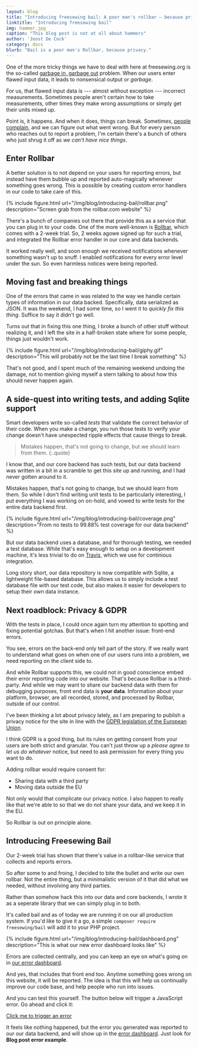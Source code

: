 ```yaml
---
layout: blog
title: "Introducing freesewing bail: A poor man's rollbar — because privacy"
linktitle: "Introducing freesewing bail"
img: hammer.jpg
caption: "This blog post is not at all about hammers"
author: 'Joost De Cock'
category: docs
blurb: "Bail is a poor man's Rollbar, because privacy."
---
```

One of the more tricky things we have to deal with here at freesewing.org is the so-called 
[garbage in, garbage out](https://en.wikipedia.org/wiki/Garbage_in,_garbage_out) problem. 
When our users enter flawed input data, it leads to nonsensical output or *garbage*.

For us, that flawed input data is --- almost without exception --- incorrect measurements. 
Sometimes people aren't certain how to take measurements, 
other times they make wrong assumptions or simply get their units mixed up.

Point is, it happens. And when it does, things can break. 
Sometimes, 
[people](https://github.com/freesewing/site/issues/246) 
[complain](https://github.com/freesewing/site/issues/194), 
and we can figure out what went wrong. 
But for every person who reaches out to report a problem, 
I'm certain there's a bunch of others who just shrug it off as *we can't have nice things*. 

## Enter Rollbar

A better solution is to not depend on your users for reporting errors, 
but instead have them bubble up and reported auto-magically whenever something goes wrong. 
This is possible by creating custom error handlers in our code to take care of this.

{% include figure.html 
    url="/img/blog/introducing-bail/rollbar.png" 
    description="Screen grab from the rollbar.com website" 
%}

There's a bunch of companies out there that provide this as a service 
that you can plug in to your code. One of the more well-known is 
[Rollbar](https://rollbar.com/), which comes with a 2-week trial. 
So, 2 weeks agowe signed up for such a trial, 
and integrated the Rollbar error handler in our core and data backends.

It worked really well, and soon enough we received notifications whenever something 
wasn't up to snuff. I enabled notifications for every error level under the sun. 
So even harmless notices were being reported.

## Moving fast and breaking things

One of the errors that came in was related to the way we handle certain types of 
information in our data backed. Specifically, data serialized as JSON. 
It was the weekend, I had some time, so I went it to *quickly fix this thing*. 
Suffice to say it didn't go well.

Turns out that in fixing this one thing, I broke a bunch of other stuff without realizing it, 
and I left the site in a half-broken state where for some people, things just wouldn't work.

{% include figure.html 
    url="/img/blog/introducing-bail/giphy.gif" 
    description="This will probably not be the last time I break something" 
%}

That's not good, and I spent much of the remaining weekend undoing the damage, 
not to mention giving myself a stern talking to about how this should never happen again.

## A side-quest into writing tests, and adding Sqlite support

Smart developers write so-called *tests* that validate the correct behavior of their code. 
When you make a change, you run those tests to verify your change doesn't have 
unexpected ripple effects that cause things to break.

> Mistakes happen, that's not going to change, but we should learn from them.
{:.quote}

I know that, and our core backend has such tests, but our data backend was written 
in a bit in a scramble to get this site up and running, and I had never gotten around to it.

Mistakes happen, that's not going to change, but we should learn from them.
So while I don't find writing unit tests to be particularly interesting, 
I put everything I was working on on-hold, and vowed to write tests for the entire data backend first.

{% include figure.html 
    url="/img/blog/introducing-bail/coverage.png" 
    description="From no tests to 99.88% test coverage for our data backend" 
%}

But our data backend uses a database, and for thorough testing, we needed a test database.
While that's easy enough to setup on a development machine, it's less trivial to do on 
[Travis](https://travis-ci.org/), which we use for continious integration.

Long story short, our data repository is now compatible with Sqlite, a lightweight file-based database.
This allows us to simply include a test database file with our test code, but also makes it easier for
developers to setup their own data instance.

## Next roadblock: Privacy & GDPR

With the tests in place, I could once again turn my attention to spotting and fixing potential gotchas. 
But that's when I hit another issue: front-end errors.

You see, errors on the back-end only tell part of the story. 
If we really want to understand what goes on when one of our users runs into a problem, 
we need reporting on the client side to. 

And while Rollbar supports this, we could not in good conscience embed their error reporting code into our website. 
That's because Rollbar is a third-party. 
And while we may want to share our backend data with them for debugging purposes, 
front end data is **your data**. 
Information about your platform, browser, are all recorded, stored, and processed by Rollbar, outside of our control.

I've been thinking a lot about privacy lately, as I am preparing to publish a privacy notice for the site 
in line with the 
[GDPR legislation of the European Union](https://en.wikipedia.org/wiki/General_Data_Protection_Regulation). 

I think GDPR is a good thing, but its rules on getting consent from your users are both strict and granular.
You can't just throw up a *please agree to let us do whatever* notice, but need to ask permission for 
every thing you want to do.

Adding rollbar would require consent for:

 - Sharing data with a third party
 - Moving data outside the EU

Not only would that complicate our privacy notice. I also happen to really like that we're able to so that
we do not share your data, and we keep it in the EU.

So Rollbar is out on principle alone.

## Introducing Freesewing Bail

Our 2-week trial has shown that there's value in a rollbar-like service that collects and reports errors. 

So after some to and froing, I decided to bite the bullet and write our own rollbar. 
Not the entire thing, but a minimalistic version of it that did what we needed, without involving any third parties.

Rather than somehow hack this into our data and core backends, 
I wrote it as a seperate library that we can simply plug in to both. 

It's called bail and as of today we are running it on our all production system.
If you'd like to give it a go, a simple `composer require freesewing/bail` will add it to your PHP project.

{% include figure.html 
    url="/img/blog/introducing-bail/dashboard.png" 
    description="This is what our new error dashboard looks like" 
%}

Errors are collected centrally, and you can keep an eye on what's going on in [our error dashboard](/errors).

And yes, that includes that front end too. 
Anytime something goes wrong on this website, it will be reported. 
The idea is that this will help us continually improve our code base, and help people who run into issues.

And you can test this yourself. The button below will trigger a JavaScript error. Go ahead and click it:

<p class="text-center mt-5 mb-5"><a href="#" class="btn btn-lg btn-primary" onClick="event.preventDefault(); throw 'Blog post error example';">Click me to trigger an error</a></p>

It feels like nothing happened, but the error you generated was reported to our 
our data backend, and will show up in the [error dashboard](/errors). Just look for **Blog post error example**.
